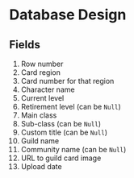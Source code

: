 # Database Design

## Fields

1. Row number
2. Card region
3. Card number for that region
4. Character name
5. Current level
6. Retirement level (can be `Null`)
7. Main class
8. Sub-class (can be `Null`)
9. Custom title (can be `Null`)
10. Guild name
11. Community name (can be `Null`)
12. URL to guild card image
13. Upload date
